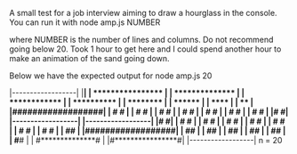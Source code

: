 A small test for a job interview aiming to draw a hourglass in the console. You can run it with 
node amp.js NUMBER

where NUMBER is the number of lines and columns. Do not recommend going below 20. Took 1 hour to get here and I could spend another hour to make an animation of the sand going down.

Below we have the expected output for node amp.js 20

|------------------|
|******************|
| **************** |
|  **************  |
|   ************   |
|    **********    |
|     ********     |
|      ******      |
|       ****       |
|        **        |
|##################|
|       #  #       |
|      #    #      |
|     #      #     |
|    #        #    |
|   #          #   |
|  #            #  |
| #              # |
|#                #|
|------------------|
|------------------|
|#                #|
| #              # |
|  #            #  |
|   #          #   |
|    #        #    |
|     #      #     |
|      #    #      |
|       #  #       |
|        ##        |
|##################|
|       #**#       |
|      #****#      |
|     #******#     |
|    #********#    |
|   #**********#   |
|  #************#  |
| #**************# |
|#****************#|
|------------------|
n =  20
